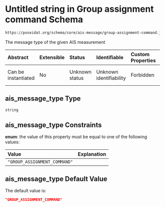 # Untitled string in Group assignment command Schema

```txt
https://poseidat.org/schema/core/ais-message/group-assignment-command.json#/properties/ais_message_type
```

The message type of the given AIS measurement

| Abstract            | Extensible | Status         | Identifiable            | Custom Properties | Additional Properties | Access Restrictions | Defined In                                                                                                      |
| :------------------ | :--------- | :------------- | :---------------------- | :---------------- | :-------------------- | :------------------ | :-------------------------------------------------------------------------------------------------------------- |
| Can be instantiated | No         | Unknown status | Unknown identifiability | Forbidden         | Allowed               | none                | [group-assignment-command.json*](schemas/core/ais-message/group-assignment-command.json "open original schema") |

## ais_message_type Type

`string`

## ais_message_type Constraints

**enum**: the value of this property must be equal to one of the following values:

| Value                        | Explanation |
| :--------------------------- | :---------- |
| `"GROUP_ASSIGNMENT_COMMAND"` |             |

## ais_message_type Default Value

The default value is:

```json
"GROUP_ASSIGNMENT_COMMAND"
```
